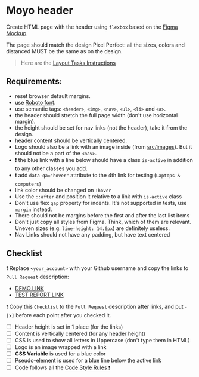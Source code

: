 # Moyo header
Create HTML page with the header using `flexbox` based on the [Figma Mockup](https://www.figma.com/file/1sog2rmfyCjnVxkeZ3ptnc/MOYO-%2F-Header?node-id=0%3A1&mode=dev).

The page should match the design Pixel Perfect: all the sizes, colors and distanced MUST be the same as on the design.

> Here are the [Layout Tasks Instructions](https://mate-academy.github.io/layout_task-guideline)

## Requirements:

- reset browser default margins.
- use [Roboto font](https://fonts.google.com/specimen/Roboto).
- use semantic tags: `<header>`, `<img>`, `<nav>`, `<ul>`, `<li>` and `<a>`.
- the header should stretch the full page width (don't use horizontal margin).
- the height should be set for nav links (not the header), take it from the design.
- header content should be vertically centered.
- Logo should also be a link with an image inside (from [src/images](src/images)). But it should not be a part of the `<nav>`.
- ❗️ the blue link with a line below should have a class `is-active` in addition to any other classes you add.
- ❗️ add `data-qa="hover"` attribute to the 4th link for testing (`Laptops & computers`)
- link color should be changed on `:hover`
- Use the `::after` and position it relative to a link with `is-active` class
- Don't use flex `gap` property for indents. It's not supported in tests, use `margin` instead.
- There should not be margins before the first and after the last list items
- Don't just copy all styles from Figma. Think, which of them are relevant. Uneven sizes (e.g. `line-height: 14.6px`) are definitely useless.
- Nav Links should not have any padding, but have text centered

## Checklist

❗️ Replace `<your_account>` with your Github username and copy the links to `Pull Request` description:

- [DEMO LINK](https://Dushkaaa-BabyBoss.github.io/layout_moyo-header/)
- [TEST REPORT LINK](https://Dushkaaa-BabyBoss.github.io/layout_moyo-header/report/html_report/)

❗️ Copy this `Checklist` to the `Pull Request` description after links, and put `- [x]` before each point after you checked it.

- [ ] Header height is set in 1 place (for the links)
- [ ] Content is vertically centered (for any header height)
- [ ] CSS is used to show all letters in Uppercase (don't type them in HTML)
- [ ] Logo is an image wrapped with a link
- [ ] **CSS Variable** is used for a blue color
- [ ] Pseudo-element is used for a blue line below the active link
- [ ] Code follows all the [Code Style Rules ❗️](./checklist.md)
